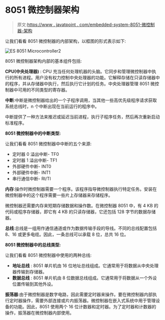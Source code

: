 # 8051 微控制器架构

> 原文:[https://www . javatpoint . com/embedded-system-8051-微控制器-架构](https://www.javatpoint.com/embedded-system-8051-microcontroller-architecture)

让我们看看 8051 微控制器的内部架构，以框图的形式表示如下:

![ES 8051 Microcontroller2](../Images/a97ce223dd4334a3de1d5d371452d68f.png)

8051 微控制器架构内部的基本组件包括:

**CPU(中央处理器)** : CPU 充当任何处理机器的头脑。它同步和管理微控制器中执行的所有进程。用户没有权力控制中央处理器的功能。它解释存储在只读存储器中的程序，并从存储器中执行，然后执行它计划的任务。中央处理器管理 8051 微控制器中可用的不同类型的寄存器。

**中断**:中断是微控制器给出的一个子程序调用，当其他一些高优先级程序请求获取系统总线时，n 个中断出现在当前运行的程序中。

中断提供了一种方法来推迟或延迟当前进程，执行子程序任务，然后再次重新启动标准程序。

**8051 微控制器中的中断类型:**

让我们看看 8051 微控制器中中断的五个来源:

*   定时器 0 溢出中断- TF0
*   定时器 1 溢出中断- TF1
*   外部硬件中断- INT0
*   外部硬件中断- INT1
*   串行通信中断- RI/TI

**内存**:操作时微控制器需要一个程序。该程序指导微控制器执行特定任务。安装在微控制器中的这个程序需要一些片上存储器来存储程序。

微控制器还需要内存来短期存储数据和操作数。在微控制器 8051 中，有 4 KB 的代码或程序存储器，即它有 4 KB 的只读存储器，它还包括 128 字节的数据存储器。

**总线**:总线是一组用作通信通道或作为数据传输手段的导线。不同的总线配置包括 8、16 或更多电缆。因此，一条总线可以承载 8 位，总共 16 位。

**8051 微控制器中的总线类型:**

让我们看看 8051 微控制器中使用的两种总线:

*   **地址总线** : 8051 单片机由 16 位地址总线组成。它通常用于将数据从中央处理器传输到存储器。
*   **数据总线** : 8051 单片机由 8 位数据总线组成。它通常用于将数据从一个外设位置传输到其他外设。

**振荡器**:由于微控制器是数字电路，因此需要定时器来操作。要在微控制器内部执行定时器操作，需要外部连接或片内振荡器。微控制器在嵌入式系统中用于管理设备的功能。因此，8051 使用两个 16 位计数器和定时器。为了定时器和计数器的操作，振荡器在微控制器内部使用。